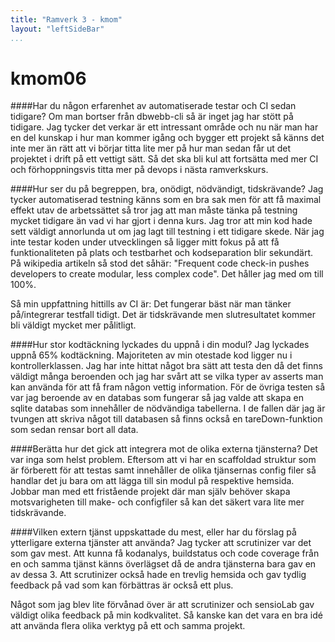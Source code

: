 ```yaml
---
title: "Ramverk 3 - kmom"
layout: "leftSideBar"
...
```

kmom06
=========================

####Har du någon erfarenhet av automatiserade testar och CI sedan tidigare?
Om man bortser från dbwebb-cli så är inget jag har stött på tidigare. Jag tycker det verkar är ett intressant område och nu när man har en del kunskap i hur man kommer igång och bygger ett projekt så känns det inte mer än rätt att vi börjar titta lite mer på hur man sedan får ut det projektet i drift på ett vettigt sätt. Så det ska bli kul att fortsätta med mer CI och förhoppningsvis titta mer på devops i nästa ramverkskurs.

####Hur ser du på begreppen, bra, onödigt, nödvändigt, tidskrävande?
Jag tycker automatiserad testning känns som en bra sak men för att få maximal effekt utav de arbetssättet så tror jag att man måste tänka på testning mycket tidigare än vad vi har gjort i denna kurs. Jag tror att min kod hade sett väldigt annorlunda ut om jag lagt till testning i ett tidigare skede. När jag inte testar koden under utvecklingen så ligger mitt fokus på att få funktionaliteten på plats och testbarhet och kodseparation blir sekundärt. På wikipedia artikeln så stod det såhär: "Frequent code check-in pushes developers to create modular, less complex code". Det håller jag med om till 100%.

Så min uppfattning hittills av CI är: Det fungerar bäst när man tänker på/integrerar testfall tidigt. Det är tidskrävande men slutresultatet kommer bli väldigt mycket mer pålitligt.

####Hur stor kodtäckning lyckades du uppnå i din modul?
Jag lyckades uppnå 65% kodtäckning. Majoriteten av min otestade kod ligger nu i kontrollerklassen. Jag har inte hittat något bra sätt att testa den då det finns väldigt många beroenden och jag har svårt att se vilka typer av asserts man kan använda för att få fram någon vettig information. För de övriga testen så var jag beroende av en databas som fungerar så jag valde att skapa en sqlite databas som innehåller de nödvändiga tabellerna. I de fallen där jag är tvungen att skriva något till databasen så finns också en tareDown-funktion som sedan rensar bort all data.

####Berätta hur det gick att integrera mot de olika externa tjänsterna?
Det var inga som helst problem. Eftersom att vi har en scaffoldad struktur som är förberett för att testas samt innehåller de olika tjänsernas config filer så handlar det ju bara om att lägga till sin modul på respektive hemsida. Jobbar man med ett fristående projekt där man själv behöver skapa motsvarigheten till make- och configfiler så kan det säkert vara lite mer tidskrävande.

####Vilken extern tjänst uppskattade du mest, eller har du förslag på ytterligare externa tjänster att använda?
Jag tycker att scrutinizer var det som gav mest. Att kunna få kodanalys, buildstatus och code coverage från en och samma tjänst känns överlägset då de andra tjänsterna bara gav en av dessa 3. Att scrutinizer också hade en trevlig hemsida och gav tydlig feedback på vad som kan förbättras är också ett plus.

Något som jag blev lite förvånad över är att scrutinizer och sensioLab gav väldigt olika feedback på min kodkvalitet. Så kanske kan det vara en bra idé att använda flera olika verktyg på ett och samma projekt.
